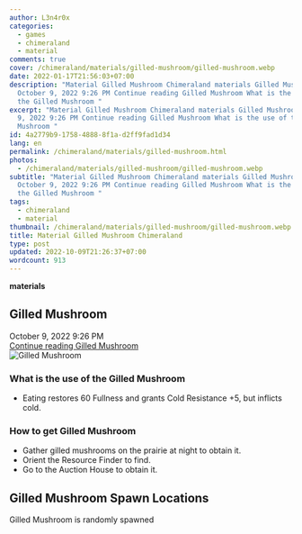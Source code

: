 ```yaml
---
author: L3n4r0x
categories:
  - games
  - chimeraland
  - material
comments: true
cover: /chimeraland/materials/gilled-mushroom/gilled-mushroom.webp
date: 2022-01-17T21:56:03+07:00
description: "Material Gilled Mushroom Chimeraland materials Gilled Mushroom
  October 9, 2022 9:26 PM Continue reading Gilled Mushroom What is the use of
  the Gilled Mushroom "
excerpt: "Material Gilled Mushroom Chimeraland materials Gilled Mushroom October
  9, 2022 9:26 PM Continue reading Gilled Mushroom What is the use of the Gilled
  Mushroom "
id: 4a2779b9-1758-4888-8f1a-d2ff9fad1d34
lang: en
permalink: /chimeraland/materials/gilled-mushroom.html
photos:
  - /chimeraland/materials/gilled-mushroom/gilled-mushroom.webp
subtitle: "Material Gilled Mushroom Chimeraland materials Gilled Mushroom
  October 9, 2022 9:26 PM Continue reading Gilled Mushroom What is the use of
  the Gilled Mushroom "
tags:
  - chimeraland
  - material
thumbnail: /chimeraland/materials/gilled-mushroom/gilled-mushroom.webp
title: Material Gilled Mushroom Chimeraland
type: post
updated: 2022-10-09T21:26:37+07:00
wordcount: 913
---
```


<link
  rel="stylesheet"
  href="https://rawcdn.githack.com/dimaslanjaka/Web-Manajemen/870a349/css/bootstrap-5-3-0-alpha3-wrapper.css"
/>
<section id="bootstrap-wrapper">
  <div data-bs-theme="dark">
    <div
      class="row g-0 border rounded overflow-hidden flex-md-row mb-4 shadow-sm position-relative bg-dark text-light"
    >
      <div class="col p-4 d-flex flex-column position-static">
        <strong class="d-inline-block mb-2 text-success">materials</strong>
        <h2 class="mb-0">Gilled Mushroom</h2>
        <div class="mb-1 text-muted">October 9, 2022 9:26 PM</div>
        <a
          href="/chimeraland/materials/gilled-mushroom.html"
          class="stretched-link d-none text-primary"
          >Continue reading Gilled Mushroom</a
        >
      </div>
      <div class="col-auto d-none d-md-block d-lg-block">
        <img
          src="https://www.webmanajemen.com/chimeraland/materials/gilled-mushroom/gilled-mushroom.webp"
          alt="Gilled Mushroom"
        />
      </div>
    </div>
    <div class="row">
      <div class="col-lg-6 col-12 mb-2">
        <div class="card">
          <div class="card-body">
            <h3 class="card-title">What is the use of the Gilled Mushroom</h3>
            <div class="card-text">
              <ul>
                <li>
                  Eating restores 60 Fullness and grants Cold Resistance +5, but
                  inflicts cold.
                </li>
              </ul>
            </div>
          </div>
        </div>
      </div>
      <div class="col-lg-6 col-12 mb-2">
        <div class="card">
          <div class="card-body">
            <h3 class="card-title">How to get Gilled Mushroom</h3>
            <div class="card-text">
              <ul>
                <li>
                  Gather gilled mushrooms on the prairie at night to obtain it.
                </li>
                <li>Orient the Resource Finder to find.</li>
                <li>Go to the Auction House to obtain it.</li>
              </ul>
            </div>
          </div>
        </div>
      </div>
      <div class="col-12 mb-2">
        <h2>Gilled Mushroom Spawn Locations</h2>
        <p>Gilled Mushroom is randomly spawned</p>
      </div>
    </div>
  </div>
</section>